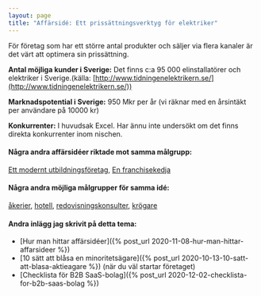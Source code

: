 ```yaml
---
layout: page
title: "Affärsidé: Ett prissättningsverktyg för elektriker"
---
```

För företag som har ett större antal produkter och säljer via flera kanaler är det värt att optimera sin prissättning.

**Antal möjliga kunder i Sverige:** Det finns c:a 95 000 elinstallatörer och elektriker i Sverige.(källa: [http://www.tidningenelektrikern.se/](http://www.tidningenelektrikern.se/))

**Marknadspotential i Sverige:** 950 Mkr per år (vi räknar med en årsintäkt per användare på 10000 kr)

**Konkurrenter:** I huvudsak Excel. Har ännu inte undersökt om det finns direkta konkurrenter inom nischen.

#### Några andra affärsidéer riktade mot samma målgrupp:
[Ett modernt utbildningsföretag](/affarsideer/ett-modernt-utbildningsforetag-riktat-mot-elektriker/), [En franchisekedja](/affarsideer/en-franchisekedja-av-elektriker/)


#### Några andra möjliga målgrupper för samma idé:
[åkerier](/affarsideer/ett-prissattningsverktyg-for-akerier/), [hotell](/affarsideer/ett-prissattningsverktyg-for-hotell/), [redovisningskonsulter](/affarsideer/ett-prissattningsverktyg-for-redovisningskonsulter/), [krögare](/affarsideer/ett-prissattningsverktyg-for-krogare/)

#### Andra inlägg jag skrivit på detta tema:
- [Hur man hittar affärsidéer]({% post_url 2020-11-08-hur-man-hittar-affarsideer %})
- [10 sätt att blåsa en minoritetsägare]({% post_url 2020-10-13-10-satt-att-blasa-aktieagare %}) (när du väl startar företaget)
- [Checklista för B2B SaaS-bolag]({% post_url 2020-12-02-checklista-for-b2b-saas-bolag %})

